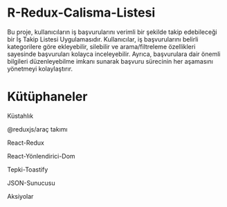
# R-Redux-Calisma-Listesi
Bu proje, kullanıcıların iş başvurularını verimli bir şekilde takip edebileceği bir İş Takip Listesi Uygulamasıdır. Kullanıcılar, iş başvurularını belirli kategorilere göre ekleyebilir, silebilir ve arama/filtreleme özellikleri sayesinde başvuruları kolayca inceleyebilir. Ayrıca, başvurulara dair önemli bilgileri düzenleyebilme imkanı sunarak başvuru sürecinin her aşamasını yönetmeyi kolaylaştırır.

# Kütüphaneler
Küstahlık

@reduxjs/araç takımı

React-Redux

React-Yönlendirici-Dom

Tepki-Toastify

JSON-Sunucusu

Aksiyolar

